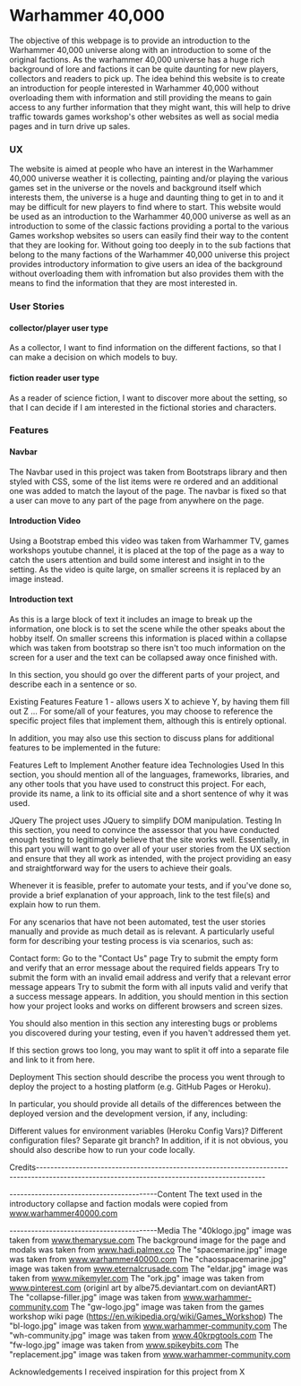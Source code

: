 # Warhammer 40,000

The objective of this webpage is to provide an introduction to the Warhammer 40,000 universe along with an introduction to some of the original factions.
As the warhammer 40,000 universe has a huge rich background of lore and factions it can be quite daunting for new players, collectors and readers to pick 
up.
The idea behind this website is to create an introduction for people interested in Warhammer 40,000 without overloading them with information and still 
providing the means to gain access to any further information that they might want, this will help to drive traffic towards games workshop's other websites 
as well as social media pages and in turn drive up sales.

### UX

The website is aimed at people who have an interest in the Warhammer 40,000 universe weather it is collecting, painting and/or playing the various games set 
in the universe or the novels and background itself which interests them, the universe is a huge and daunting thing to get in to and it may be difficult for
new players to find where to start.
This website would be used as an introduction to the Warhammer 40,000 universe as well as an introduction to some of the classic factions providing a portal
to the various Games workshop websites so users can easily find their way to the content that they are looking for.
Without going too deeply in to the sub factions that belong to the many factions of the Warhammer 40,000 universe this project provides introductory
information to give users an idea of the background without overloading them with infromation but also provides them with the means to find the information
that they are most interested in.

### User Stories

#### collector/player user type
As a collector, I want to find information on the different factions, so that I can make a decision on which models to buy.

#### fiction reader user type
As a reader of science fiction, I want to discover more about the setting, so that I can decide if I am interested in the fictional stories and characters.


### Features

#### Navbar

The Navbar used in this project was taken from Bootstraps library and then styled with CSS, some of the list items were re ordered and an additional one 
was added to match the layout of the page. The navbar is fixed so that a user can move to any part of the page from anywhere on the page.

#### Introduction Video

Using a Bootstrap embed this video was taken from Warhammer TV, games workshops youtube channel, it is placed at the top of the page as a way to catch the
users attention and build some interest and insight in to the setting. As the video is quite large, on smaller screens it is replaced by an image instead.

#### Introduction text

As this is a large block of text it includes an image to break up the information, one block is to set the scene while the other speaks about the hobby itself.
On smaller screens this information is placed within a collapse which was taken from bootstrap so there isn't too much information on the screen for a user
and the text can be collapsed away once finished with.

In this section, you should go over the different parts of your project, and describe each in a sentence or so.

Existing Features
Feature 1 - allows users X to achieve Y, by having them fill out Z
...
For some/all of your features, you may choose to reference the specific project files that implement them, although this is entirely optional.

In addition, you may also use this section to discuss plans for additional features to be implemented in the future:

Features Left to Implement
Another feature idea
Technologies Used
In this section, you should mention all of the languages, frameworks, libraries, and any other tools that you have used to construct this project. For each, provide its name, a link to its official site and a short sentence of why it was used.

JQuery
The project uses JQuery to simplify DOM manipulation.
Testing
In this section, you need to convince the assessor that you have conducted enough testing to legitimately believe that the site works well. Essentially, in this part you will want to go over all of your user stories from the UX section and ensure that they all work as intended, with the project providing an easy and straightforward way for the users to achieve their goals.

Whenever it is feasible, prefer to automate your tests, and if you've done so, provide a brief explanation of your approach, link to the test file(s) and explain how to run them.

For any scenarios that have not been automated, test the user stories manually and provide as much detail as is relevant. A particularly useful form for describing your testing process is via scenarios, such as:

Contact form:
Go to the "Contact Us" page
Try to submit the empty form and verify that an error message about the required fields appears
Try to submit the form with an invalid email address and verify that a relevant error message appears
Try to submit the form with all inputs valid and verify that a success message appears.
In addition, you should mention in this section how your project looks and works on different browsers and screen sizes.

You should also mention in this section any interesting bugs or problems you discovered during your testing, even if you haven't addressed them yet.

If this section grows too long, you may want to split it off into a separate file and link to it from here.

Deployment
This section should describe the process you went through to deploy the project to a hosting platform (e.g. GitHub Pages or Heroku).

In particular, you should provide all details of the differences between the deployed version and the development version, if any, including:

Different values for environment variables (Heroku Config Vars)?
Different configuration files?
Separate git branch?
In addition, if it is not obvious, you should also describe how to run your code locally.

Credits---------------------------------------------------------------------------------------------------------------------------------------------

-----------------------------------------Content
The text used in the introductory collapse and faction modals were copied from www.warhammer40000.com

-----------------------------------------Media
The "40klogo.jpg" image was taken from www.themarysue.com
The background image for the page and modals was taken from www.hadi.palmex.co
The "spacemarine.jpg" image was taken from www.warhammer40000.com
The "chaosspacemarine.jpg" image was taken from www.eternalcrusade.com
The "eldar.jpg" image was taken from www.mikemyler.com
The "ork.jpg" image was taken from www.pinterest.com (originl art by albe75.deviantart.com on deviantART)
The "collapse-filler.jpg" image was taken from www.warhammer-community.com
The "gw-logo.jpg" image was taken from the games workshop wiki page (https://en.wikipedia.org/wiki/Games_Workshop)
The "bl-logo.jpg" image was taken from www.warhammer-community.com
The "wh-community.jpg" image was taken from www.40krpgtools.com
The "fw-logo.jpg" image was taken from www.spikeybits.com 
The "replacement.jpg" image was taken from www.warhammer-community.com

Acknowledgements
I received inspiration for this project from X
